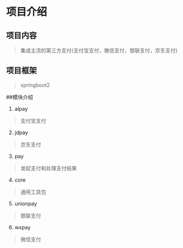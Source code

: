 # 项目介绍
## 项目内容 
>集成主流的第三方支付(支付宝支付，微信支付，银联支付，京东支付) 

## 项目框架
> springboot2

##模块介绍
1. alpay
> 支付宝支付

2. jdpay
> 京东支付

3. pay
> 发起支付和处理支付结果

4. core
> 通用工具包

5. unionpay
> 银联支付

6. wxpay
> 微信支付